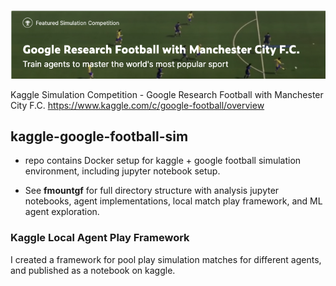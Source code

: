 
![Test Image](https://github.com/ringhilterra/gfootball_kaggle/blob/main/gfootball_kaggle.png)

Kaggle Simulation Competition - Google Research Football with Manchester City F.C.
https://www.kaggle.com/c/google-football/overview

## kaggle-google-football-sim

- repo contains Docker setup for kaggle + google football simulation environment, including jupyter notebook setup.

- See **fmountgf** for full directory structure with analysis jupyter notebooks, agent implementations, local match play framework, and ML agent exploration.

### Kaggle Local Agent Play Framework

I created a framework for pool play simulation matches for different agents, and published as a notebook on kaggle.


